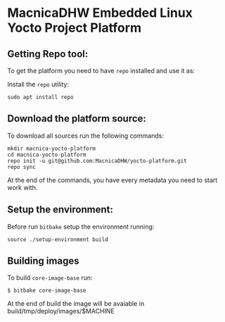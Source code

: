 # MacnicaDHW Embedded Linux Yocto Project Platform

## Getting Repo tool:

To get the platform you need to have `repo` installed and use it as:

Install the `repo` utility:

```shell
sudo apt install repo
```

## Download the platform source:

To download all sources run the following commands:

``` shell
mkdir macnica-yocto-platform
cd macnica-yocto-platform
repo init -u git@github.com:MacnicaDHW/yocto-platform.git
repo sync
```

At the end of the commands, you have every metadata you need to start work with.

## Setup the environment:

Before run `bitbake` setup the environment running:

``` shell
source ./setup-environment build
```

## Building images

To build `core-image-base` run:

``` shell
$ bitbake core-image-base
```

At the end of build the image will be avaiable in build/tmp/deploy/images/$MACHINE
